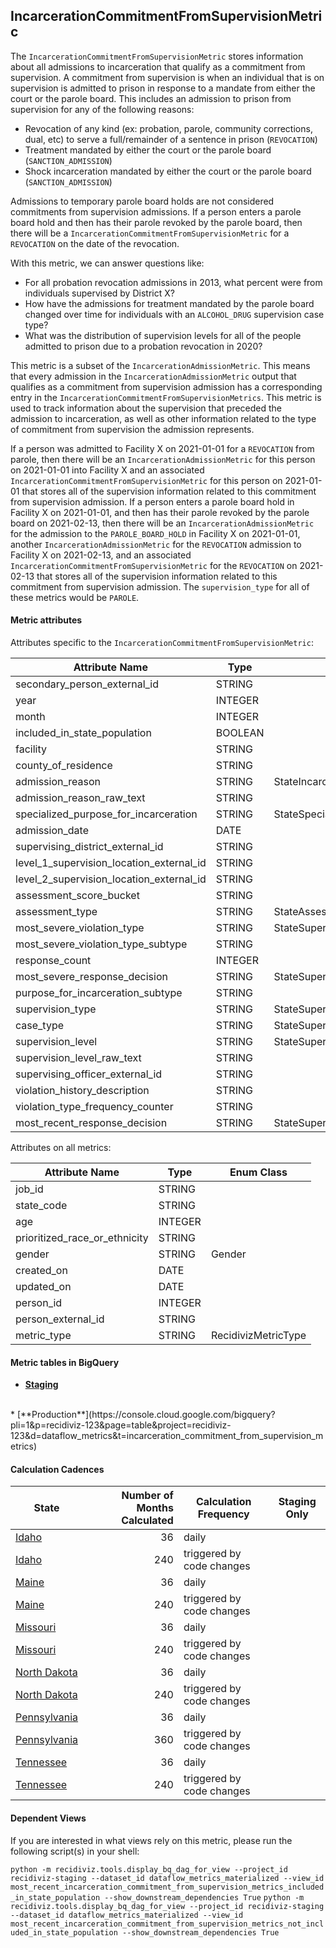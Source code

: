 ## IncarcerationCommitmentFromSupervisionMetric

The `IncarcerationCommitmentFromSupervisionMetric` stores information about all admissions to incarceration that qualify as a commitment from supervision. A commitment from supervision is when an individual that is on supervision is admitted to prison in response to a mandate from either the court or the parole board. This includes an admission to prison from supervision for any of the following reasons:

- Revocation of any kind (ex: probation, parole, community corrections, dual, etc) to serve a full/remainder of a sentence in prison (`REVOCATION`)
- Treatment mandated by either the court or the parole board (`SANCTION_ADMISSION`)
- Shock incarceration mandated by either the court or the parole board (`SANCTION_ADMISSION`)

Admissions to temporary parole board holds are not considered commitments from supervision admissions. If a person enters a parole board hold and then has their parole revoked by the parole board, then there will be a `IncarcerationCommitmentFromSupervisionMetric` for a `REVOCATION` on the date of the revocation.

With this metric, we can answer questions like:

- For all probation revocation admissions in 2013, what percent were from individuals supervised by District X?
- How have the admissions for treatment mandated by the parole board changed over time for individuals with an `ALCOHOL_DRUG` supervision case type?
- What was the distribution of supervision levels for all of the people admitted to prison due to a probation revocation in 2020?

This metric is a subset of the `IncarcerationAdmissionMetric`. This means that every admission in the `IncarcerationAdmissionMetric` output that qualifies as a commitment from supervision admission has a corresponding entry in the `IncarcerationCommitmentFromSupervisionMetrics`. This metric is used to track information about the supervision that preceded the admission to incarceration, as well as other information related to the type of commitment from supervision the admission represents. 

If a person was admitted to Facility X on 2021-01-01 for a `REVOCATION` from parole, then there will be an `IncarcerationAdmissionMetric` for this person on 2021-01-01 into Facility X and an associated `IncarcerationCommitmentFromSupervisionMetric` for this person on 2021-01-01 that stores all of the supervision information related to this commitment from supervision admission. If a person enters a parole board hold in Facility X on 2021-01-01, and then has their parole revoked by the parole board on 2021-02-13, then there will be an `IncarcerationAdmissionMetric` for the admission to the `PAROLE_BOARD_HOLD` in Facility X on 2021-01-01, another `IncarcerationAdmissionMetric` for the `REVOCATION` admission to Facility X on 2021-02-13, and an associated `IncarcerationCommitmentFromSupervisionMetric` for the `REVOCATION` on 2021-02-13 that stores all of the supervision information related to this commitment from supervision admission. The `supervision_type` for all of these metrics would be `PAROLE`.


#### Metric attributes
Attributes specific to the `IncarcerationCommitmentFromSupervisionMetric`:

|           **Attribute Name**           |**Type**|             **Enum Class**              |
|----------------------------------------|--------|-----------------------------------------|
|secondary_person_external_id            |STRING  |                                         |
|year                                    |INTEGER |                                         |
|month                                   |INTEGER |                                         |
|included_in_state_population            |BOOLEAN |                                         |
|facility                                |STRING  |                                         |
|county_of_residence                     |STRING  |                                         |
|admission_reason                        |STRING  |StateIncarcerationPeriodAdmissionReason  |
|admission_reason_raw_text               |STRING  |                                         |
|specialized_purpose_for_incarceration   |STRING  |StateSpecializedPurposeForIncarceration  |
|admission_date                          |DATE    |                                         |
|supervising_district_external_id        |STRING  |                                         |
|level_1_supervision_location_external_id|STRING  |                                         |
|level_2_supervision_location_external_id|STRING  |                                         |
|assessment_score_bucket                 |STRING  |                                         |
|assessment_type                         |STRING  |StateAssessmentType                      |
|most_severe_violation_type              |STRING  |StateSupervisionViolationType            |
|most_severe_violation_type_subtype      |STRING  |                                         |
|response_count                          |INTEGER |                                         |
|most_severe_response_decision           |STRING  |StateSupervisionViolationResponseDecision|
|purpose_for_incarceration_subtype       |STRING  |                                         |
|supervision_type                        |STRING  |StateSupervisionPeriodSupervisionType    |
|case_type                               |STRING  |StateSupervisionCaseType                 |
|supervision_level                       |STRING  |StateSupervisionLevel                    |
|supervision_level_raw_text              |STRING  |                                         |
|supervising_officer_external_id         |STRING  |                                         |
|violation_history_description           |STRING  |                                         |
|violation_type_frequency_counter        |STRING  |                                         |
|most_recent_response_decision           |STRING  |StateSupervisionViolationResponseDecision|


Attributes on all metrics:

|     **Attribute Name**      |**Type**|  **Enum Class**   |
|-----------------------------|--------|-------------------|
|job_id                       |STRING  |                   |
|state_code                   |STRING  |                   |
|age                          |INTEGER |                   |
|prioritized_race_or_ethnicity|STRING  |                   |
|gender                       |STRING  |Gender             |
|created_on                   |DATE    |                   |
|updated_on                   |DATE    |                   |
|person_id                    |INTEGER |                   |
|person_external_id           |STRING  |                   |
|metric_type                  |STRING  |RecidivizMetricType|


#### Metric tables in BigQuery

* [**Staging**](https://console.cloud.google.com/bigquery?pli=1&p=recidiviz-staging&page=table&project=recidiviz-staging&d=dataflow_metrics&t=incarceration_commitment_from_supervision_metrics)
<br/>
* [**Production**](https://console.cloud.google.com/bigquery?pli=1&p=recidiviz-123&page=table&project=recidiviz-123&d=dataflow_metrics&t=incarceration_commitment_from_supervision_metrics)
<br/>

#### Calculation Cadences

|                 **State**                  |**Number of Months Calculated**|**Calculation Frequency**|**Staging Only**|
|--------------------------------------------|------------------------------:|-------------------------|----------------|
|[Idaho](../../states/idaho.md)              |                             36|daily                    |                |
|[Idaho](../../states/idaho.md)              |                            240|triggered by code changes|                |
|[Maine](../../states/maine.md)              |                             36|daily                    |                |
|[Maine](../../states/maine.md)              |                            240|triggered by code changes|                |
|[Missouri](../../states/missouri.md)        |                             36|daily                    |                |
|[Missouri](../../states/missouri.md)        |                            240|triggered by code changes|                |
|[North Dakota](../../states/north_dakota.md)|                             36|daily                    |                |
|[North Dakota](../../states/north_dakota.md)|                            240|triggered by code changes|                |
|[Pennsylvania](../../states/pennsylvania.md)|                             36|daily                    |                |
|[Pennsylvania](../../states/pennsylvania.md)|                            360|triggered by code changes|                |
|[Tennessee](../../states/tennessee.md)      |                             36|daily                    |                |
|[Tennessee](../../states/tennessee.md)      |                            240|triggered by code changes|                |


#### Dependent Views

If you are interested in what views rely on this metric, please run the following script(s) in your shell:

```python -m recidiviz.tools.display_bq_dag_for_view --project_id recidiviz-staging --dataset_id dataflow_metrics_materialized --view_id most_recent_incarceration_commitment_from_supervision_metrics_included_in_state_population --show_downstream_dependencies True```
```python -m recidiviz.tools.display_bq_dag_for_view --project_id recidiviz-staging --dataset_id dataflow_metrics_materialized --view_id most_recent_incarceration_commitment_from_supervision_metrics_not_included_in_state_population --show_downstream_dependencies True```

